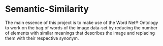 # Semantic-Similarity
The main essence of this project is to make use of the Word Net® Ontology to work on the bag of words of the image data-set by reducing the number of elements with similar meanings that describes the image and replacing them with their respective synonym.
